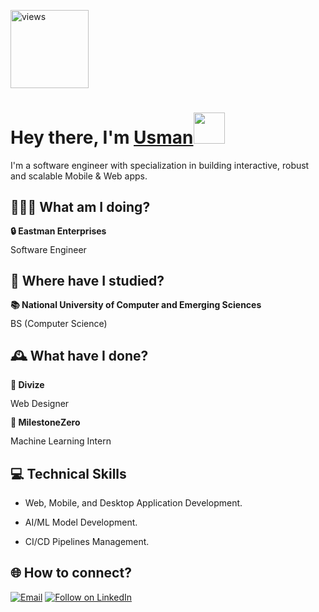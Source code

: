 <a href="https://github.com/usmanelahi"><img alt="views" title="Github views" src="https://komarev.com/ghpvc/?username=usmanelahi&style=flat-square" width="125"/></a>

<h1 align="left">Hey there, I'm <a href="https://www.linkedin.com/in/m-usman-elahi/">Usman</a><img src="https://media.giphy.com/media/hvRJCLFzcasrR4ia7z/giphy.gif" width="50" /></h1>

I'm a software engineer with specialization in building interactive, robust and scalable Mobile & Web apps.

## 🧑🏽‍💻 What am I doing?

<div style="line-height: 1.15">
    <b>🔒 Eastman Enterprises</b>
    <p>Software Engineer</p>
</div>

## 📘 Where have I studied?

<div style="line-height: 1.15">
    <b>📚 National University of Computer and Emerging Sciences</b>
    <p>BS (Computer Science)</p>
</div>

## 🕰 What have I done?

<div style="line-height: 1.15">
    <b>🧬 Divize </b>
    <p>Web Designer</p>
</div>

<div style="line-height: 1.15">
    <b>🚀 MilestoneZero</b>
    <p>Machine Learning Intern</p>
</div>



## 💻 Technical Skills

- Web, Mobile, and Desktop Application Development.

- AI/ML Model Development.

- CI/CD Pipelines Management.

<h2 align="left">🌐 How to connect?</h2>
<p align="left">
  <a href="mailto:usmanelahi0201@gmail.com"><img title="Email" src="https://img.shields.io/badge/Gmail-D14836?style=for-the-badge&logo=gmail&logoColor=white"/></a>
  <a href="https://www.linkedin.com/in/m-usman-elahi/"><img title="Follow on LinkedIn" src="https://img.shields.io/badge/LinkedIn-0077B5?style=for-the-badge&logo=linkedin&logoColor=white"/></a>
  
</p>

